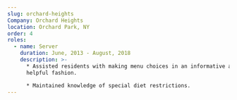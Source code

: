 ```yaml
---
slug: orchard-heights
Company: Orchard Heights
location: Orchard Park, NY
order: 4
roles:
  - name: Server
    duration: June, 2013 - August, 2018
    description: >-
      * Assisted residents with making menu choices in an informative and
      helpful fashion.

      * Maintained knowledge of special diet restrictions.
---
```

